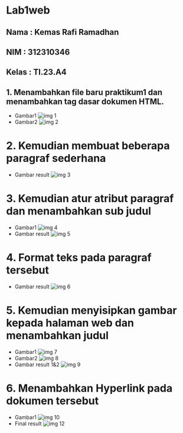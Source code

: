 # Lab1web
## Nama  : Kemas Rafi Ramadhan
## NIM : 312310346
## Kelas : TI.23.A4
## 1. Menambahkan file baru praktikum1 dan menambahkan tag dasar dokumen HTML.
- Gambar1
  ![img 1](screenshot/1.png)
- Gambar2
  ![img 2](screenshot/2.png)
# 2. Kemudian membuat beberapa paragraf sederhana
- Gambar result
  ![img 3](screenshot/3.png)
# 3. Kemudian atur atribut paragraf dan menambahkan sub judul
- Gambar1
  ![img 4](screenshot/5.png)
- Gambar result
  ![img 5](screenshot/4.png)
# 4. Format teks pada paragraf tersebut
- Gambar result
  ![img 6](screenshot/6.png)
# 5. Kemudian menyisipkan gambar kepada halaman web dan menambahkan judul
- Gambar1
  ![img 7](screenshot/7.png)
- Gambar2
  ![img 8](screenshot/9.png)
- Gambar result 1&2
  ![img 9](screenshot/10.png)
# 6. Menambahkan Hyperlink pada dokumen tersebut
- Gambar1
  ![img 10](screenshot/11.png)
- Final result
  ![img 12](screenshot/12.png)
